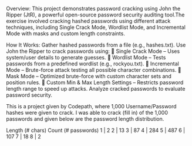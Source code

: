 Overview:
This project demonstrates password cracking using John the Ripper (JtR), a powerful open-source password security auditing tool.The exercise involved cracking hashed passwords using different attack techniques, including Single Crack Mode, Wordlist Mode, and Incremental Mode with masks and custom length constraints.

How It Works:
Gather hashed passwords from a file (e.g., hashes.txt).
Use John the Ripper to crack passwords using:
🔹 Single Crack Mode – Uses system/user details to generate guesses.
🔹 Wordlist Mode – Tests passwords from a predefined wordlist (e.g., rockyou.txt).
🔹 Incremental Mode – Brute-force attack testing all possible character combinations.
🔹 Mask Mode – Optimized brute-force with custom character sets and position rules.
🔹 Custom Min & Max Length Settings – Restricts password length range to speed up attacks.
Analyze cracked passwords to evaluate password security.

This is a project given by Codepath, where 1,000 Username/Password hashes were given to crack. I was able to crack (fill in) of the 1,000 passwords and given below are the password length distribution. 

Length (# chars)	Count (# passwords)
1	| 2
2	| 13
3	| 87
4	| 284
5	| 487
6	| 107
7	| 18
8	| 2
